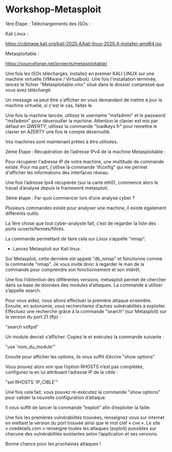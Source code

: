 # Workshop-Metasploit




1ère Étape : Téléchargements des ISOs :

Kali Linux :

https://cdimage.kali.org/kali-2020.4/kali-linux-2020.4-installer-amd64.iso

Metasploitable :

https://sourceforge.net/projects/metasploitable/

Une fois les ISOs téléchargés, installez en premier KALI LINUX sur une machine virtuelle (VMware / Virtualbox). 
Une fois l'installation terminée, lancez le fichier "Metasploitable.vmx" situé dans le dossier compressé que vous avez téléchargé.

Un message va peut être s'afficher en vous demandant de mettre à jour la machine virtuelle, si c'est le cas, faites le.

Une fois la machine lancée, utilisez le username "msfadmin" et le password "msfadmin" pour déverouiller la machine. Attention le clavier est mis par défaut en QWERTY, utilisez la commande "loadkeys fr" pour remettre le clavier en AZERTY une fois le compte déverouillé.

Vos machines sont maintenant prêtes à être utilisées.




2ème Étape : Récupération de l’adresse IPv4 de la machine Metasploitable :

Pour récupérer l'adresse IP de votre machine, une multitude de commande existe. Pour ma part, j'utilise la commande 'ifconfig" qui me permet d'afficher les informations des interfaces réseau.

Une fois l’adresse Ipv4 récupérée (sur la carte eth0), commence alors le travail d’analyse depuis le framework metasploit.




3ème étape : Par quoi commencer lors d’une analyse cyber ?

Plusieurs commandes existe pour analyser une machine, il existe également différents outils. 

La 1ère chose que tout cyber-analyste fait, c’est de regarder la liste des ports ouverts/fermés/filtrés.

La commande permettant de faire cela sur Linux s’appelle "nmap".

- Lancez Metasploit sur Kali linux.

Sur Metasploit, cette dernière est appelé "db_nmap" et fonctionne comme la commande "nmap". Je vous invite donc à regarder le man de la commande pour comprendre son fonctionnement et son intérêt.

Une fois l’obtention des différentes versions, metasploit permet de chercher dans sa base de données des modules d’attaques. La commande à utiliser s’appelle search.

Pour vous aidez, nous allons effectuer la première attaque ensemble. Ensuite, en autonomie, vous rechercherez d’autres vulnérabilités à exploiter.
Effectuez une recherche grâce à la commande "search" (sur Metasploit) sur la version du port 21 (ftp) :

"search vsftpd"

Un module devrait s’afficher. Copiez le et exécutez la commande suivante :

"use  'nom_du_module'"

Ensuite pour afficher les options, ils vous suffit d’écrire "show options"

Vous pouvez alors voir que l’option RHOSTS n’est pas complétée, configurez la en lui attribuant l’adresse IP de la cible :

"set RHOSTS 'IP_CIBLE'"

Une fois cela fait, vous pouvez ré-exécutez la commande "show options" pour valider la nouvelle configuration d’attaque.

Il vous suffit de lancer la commande "exploit" afin d’exploiter la faille.

Une fois les premières vulnérabilités trouvées, renseignez vous sur internet en mettant la version du port trouvée ainsi que le mot clef « cve ». Le site « cvedetails.com » renseigne toutes les attaques (exploit) possibles sur chacune des vulnérabilités existantes selon l’application et ses versions.

Bonne chance pour les prochaines attaques !
